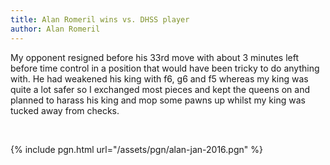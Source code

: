 ```yaml
---
title: Alan Romeril wins vs. DHSS player
author: Alan Romeril
---
```

My opponent resigned before his 33rd move with about 3 minutes left before time control
in a position that would have been tricky to do anything with.  He had weakened his
king with f6, g6 and f5 whereas my king was quite a lot safer so I exchanged most
pieces and kept the queens on and planned to harass his king and mop some pawns
up whilst my king was tucked away from checks.

<br/>

{% include pgn.html url="/assets/pgn/alan-jan-2016.pgn" %}
